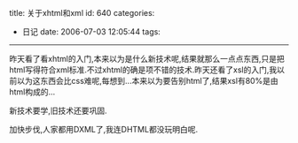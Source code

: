 title: 关于xhtml和xml
id: 640
categories:
  - 日记
date: 2006-07-03 12:05:44
tags:
---

昨天看了看xhtml的入门,本来以为是什么新技术呢,结果就那么一点点东西,只是把html写得符合xml标准.不过xhtml的确是项不错的技术.昨天还看了xsl的入门,我以前以为这东西会比css难呢,每想到...本来以为要告别html了,结果xsl有80%是由html构成的...

新技术要学,旧技术还要巩固.

加快步伐,人家都用DXML了,我连DHTML都没玩明白呢.